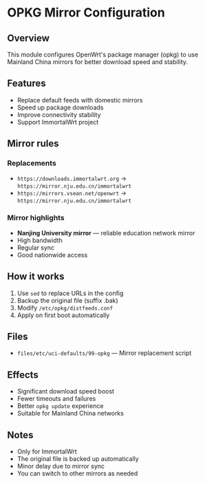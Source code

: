 # OPKG Mirror Configuration

## Overview

This module configures OpenWrt's package manager (opkg) to use Mainland China mirrors for better download speed and stability.

## Features

- Replace default feeds with domestic mirrors
- Speed up package downloads
- Improve connectivity stability
- Support ImmortalWrt project

## Mirror rules

### Replacements
- `https://downloads.immortalwrt.org` → `https://mirror.nju.edu.cn/immortalwrt`
- `https://mirrors.vsean.net/openwrt` → `https://mirror.nju.edu.cn/immortalwrt`

### Mirror highlights
- **Nanjing University mirror** — reliable education network mirror
- High bandwidth
- Regular sync
- Good nationwide access

## How it works

1. Use `sed` to replace URLs in the config
2. Backup the original file (suffix .bak)
3. Modify `/etc/opkg/distfeeds.conf`
4. Apply on first boot automatically

## Files

- `files/etc/uci-defaults/99-opkg` — Mirror replacement script

## Effects

- Significant download speed boost
- Fewer timeouts and failures
- Better `opkg update` experience
- Suitable for Mainland China networks

## Notes

- Only for ImmortalWrt
- The original file is backed up automatically
- Minor delay due to mirror sync
- You can switch to other mirrors as needed
